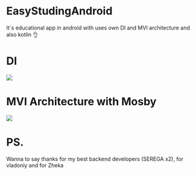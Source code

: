 # EasyStudingAndroid

It`s educational app in android with uses own DI and MVI architecture and also kotlin :ok_hand:

# DI
![](https://psv4.userapi.com/c623800/u154653986/docs/d8/699e4b5da9b7/P80629-140520.jpg?extra=OIe6zqoSxqzouWVwnzRoSKu98FOxDRbzQkfykqhR1y5YuAVIPo-QB5nRx_aoh_ml1w4G-9RcjTUpx6496KMvCgx6gRo5RXI89qec--myyvU-YF5-GFw8nHSqCqz4So_2EfEQtVwlu5k99KU)

# MVI Architecture with Mosby

![](http://hannesdorfmann.com/images/mvi-mosby3/MviBasePresenter.png)

# PS. 

Wanna to say thanks for my best backend developers (SEREGA x2), for vladoniy and for Zheka
